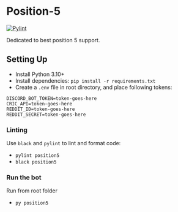 # Position-5

[![Pylint](https://github.com/appi147/Position-5/actions/workflows/pylint.yml/badge.svg?branch=main)](https://github.com/appi147/Position-5/actions/workflows/pylint.yml)

Dedicated to best position 5 support.

## Setting Up

- Install Python 3.10+
- Install dependencies: `pip install -r requirements.txt`
- Create a `.env` file in root directory, and place following tokens:
```
DISCORD_BOT_TOKEN=token-goes-here
CRIC_API=token-goes-here
REDDIT_ID=token-goes-here
REDDIT_SECRET=token-goes-here
```

### Linting

Use `black` and `pylint` to lint and format code:

- `pylint position5`
- `black position5`

### Run the bot

Run from root folder

- `py position5`
